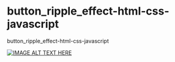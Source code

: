 # button_ripple_effect-html-css-javascript
button_ripple_effect-html-css-javascript

<!--https://youtu.be/nof2dg0durw//-->
[![IMAGE ALT TEXT HERE](https://img.youtube.com/vi/nof2dg0durw/0.jpg)](https://www.youtube.com/watch?v=nof2dg0durw)
